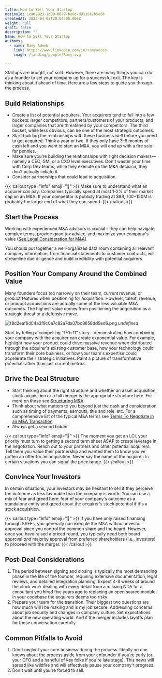 ```yaml
---
title: How to Sell Your Startup
notionId: 1ca82923-1d09-8072-be6d-d9115a2b5e84
createdAt: 2025-04-03T20:04:00.000Z
weight: null
draft: false
description: ""
Name: How to Sell Your Startup
authors:
  - name: Ramy Adeeb
    link: https://www.linkedin.com/in/ramyadeeb
    image: /landing/people/Ramy.svg

---
```



Startups are bought, not sold. However, there are many things you can do as a founder to set your company up for a successful exit. The key is thinking about it ahead of time. Here are a few steps to guide you through the process.


## Build Relationships

- Create a list of potential acquirers. Your acquirers tend to fall into a few buckets: larger competitors, partners/customers of your products, and larger companies that are threatened by your competitors. The third bucket, while less obvious, can be one of the most strategic outcomes.
- Start building the relationships with these business _well_ before you need to get acquired. Think a year or two. If they only have 3–6 months of cash left and you want to start an M&A, you will end up with a fire sale for pennies.
- Make sure you're building the relationships with right decision makers—namely a CEO, GM, or a CXO level executives.  Don't waster your time with Corp Dev teams; while they execute on the M&A decision, they don't actually initiate it.
- Consider partnerships that could lead to acquisition.

{{< callout type="info" emoji="📄" >}}
Make sure to understand what an acquirer _can_ pay. Companies typically spend at most 1-2% of their market cap on an M&A. If your competitor is publicly trading at $8B, $100-$150M is probably the larger end of what they can spend.
{{< /callout >}}


## Start the Process


Working with experienced M&A advisors is crucial - they can help navigate complex terms, provide good tax advice, and maximize your company's value ([See Legal Consideration for M&A](/docs/founders-handbook/mergers-and-acquisitions/legal-considerations/)).


You should put together a well-organized data room containing all relevant company information, from financial statements to customer contracts, will streamline due diligence and build credibility with potential acquirers.


## Position Your Company Around the Combined Value


Many founders focus too narrowly on their team, current revenue, or product features when positioning for acquisition. However, talent, revenue, or product acquisitions are actually some of the less valuable M&A outcomes. The highest value comes from positioning the acquisition as a strategic threat or a defensive move.


![f8d2eaf9d04a3f9c0a7c82a7da07bc8858dd9ed6.png](/notion_assets/f8d2eaf9d04a3f9c0a7c82a7da07bc8858dd9ed6.png) *undefined*


Start by telling a compelling "1+1=11" story - demonstrating how combining your company with the acquirer can create exponential value. For example, highlight how your product could drive massive revenue when distributed through the acquirer's existing customer base, how your technology could transform their core business, or how your team's expertise could accelerate their strategic initiatives. Paint a picture of transformative potential rather than just current metrics.


## Drive the Deal Structure

- Start thinking about the right structure and whether an asset acquisition, stock acquisition or a full merger is the appropriate structure here. For more on these see [Structuring M&A](https://1984.vc/docs/founders-handbook/mergers-and-acquisitions/structuring/)
- Think about what matters to you beyond just the cash and consideration such as timing of payments, earnouts, title and role, etc. For a comprehensive list of the typical M&A terms see [Terms To Negotiate in an M&A Transaction](https://1984.vc/docs/founders-handbook/mergers-and-acquisitions/terms/)
- Always get a second bidder.

{{< callout type="info" emoji="📄" >}}
The moment you get an LOI, your priority must turn to getting a second term sheet ASAP to create leverage in the negotiation. Reach out to your partners and other potential acquirers. Tell them you value their partnership and wanted them to know you've gotten an offer for an acquisition. Never say the name of the acquirer. In certain situations you can signal the price range.
{{< /callout >}}


## Convince Your Investors


In certain situations, your investors may be hesitant to sell if they perceive the outcome as less favorable than the company is worth. You can use a mix of fear and greed here: fear of your company's outcome as a standalone entity and greed about the acquirer's stock potential if it's a stock acquisition.


{{< callout type="info" emoji="📄" >}}
If you have only raised financing through SAFEs, you generally can execute the M&A without investor approval since you control the common share and the board. However, once you have raised a priced round, you typically need both board approval _and_ majority approval from preferred shareholders (i.e., investors) to proceed with the merger.
{{< /callout >}}


## Post-Deal Considerations

1. The period between signing and closing is typically the most demanding phase in the life of the founder, requiring extensive documentation, legal reviews, and detailed integration planning. Expect 4-8 weeks of around the clock work dealing with every detail from a missing NDA for a consultant you hired five years ago to replacing an open source module in your codebase the acquirers deems too risky
2. Prepare your team for the transition. Their biggest two questions are how much will i be making and is my job secure. Addressing concerns about job security and changes in company culture. Set expectations about the new operating world. And if the merger includes layoffs plan for these conversation carefully.

## Common Pitfalls to Avoid

1. Don't neglect your core business during the process. Ideally no one knows about the process aside from your cofounder if you're early (or your CFO and a handful of key folks if you're late stage). This news will spread like wildfire and will effectively pause your company'r progress.
2. Don't wait until you're forced to sell.
